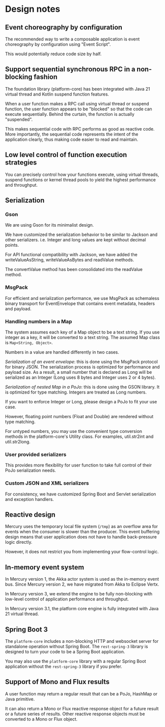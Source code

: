# Design notes

## Event choreography by configuration

The recommended way to write a composable application is event choreography by configuration using "Event Script".

This would potentially reduce code size by half.

## Support sequential synchronous RPC in a non-blocking fashion

The foundation library (platform-core) has been integrated with Java 21 virtual thread and 
Kotlin suspend function features.

When a user function makes a RPC call using virtual thread or suspend function, 
the user function appears to be "blocked" so that the code can execute sequentially.
Behind the curtain, the function is actually "suspended".

This makes sequential code with RPC performs as good as reactive code. 
More importantly, the sequential code represents the intent of the application clearly,
thus making code easier to read and maintain.

## Low level control of function execution strategies

You can precisely control how your functions execute, using virtual threads, suspend functions
or kernel thread pools to yield the highest performance and throughput.

## Serialization

### Gson

We are using Gson for its minimalist design.

We have customized the serialization behavior to be similar to Jackson and other serializers. 
i.e. Integer and long values are kept without decimal points.

For API functional compatibility with Jackson, we have added the writeValueAsString,
writeValueAsBytes and readValue methods.

The convertValue method has been consolidated into the readValue method.

### MsgPack

For efficient and serialization performance, we use MsgPack as schemaless binary transport for
EventEnvelope that contains event metadata, headers and payload.

### Handling numbers in a Map

The system assumes each key of a Map object to be a text string. If you use integer as a key,
it will be converted to a text string. The assumed Map class is `Map<String, Object>`.

Numbers in a value are handled differently in two cases.

*Serialization of an event envelope*: this is done using the MsgPack protocol for binary
JSON. The serialization process is optimized for performance and payload size. As a result,
a small number that is declared as Long will be serialized as an Integer (Long uses 8 bytes
and Integer uses 2 or 4 bytes).

*Serialization of nested Map in a PoJo*: this is done using the GSON library. It is optimized
for type matching. Integers are treated as Long numbers.

If you want to enforce Integer or Long, please design a PoJo to fit your use case.

However, floating point numbers (Float and Double) are rendered without type matching.

For untyped numbers, you may use the convenient type conversion methods in the platform-core's
Utility class. For examples, util.str2int and util.str2long.

### User provided serializers

This provides more flexibility for user function to take full control of their PoJo serialization needs.

### Custom JSON and XML serializers

For consistency, we have customized Spring Boot and Servlet serialization and exception handlers.

## Reactive design

Mercury uses the temporary local file system (`/tmp`) as an overflow area for events when the
consumer is slower than the producer. This event buffering design means that user application
does not have to handle back-pressure logic directly.

However, it does not restrict you from implementing your flow-control logic.

## In-memory event system

In Mercury version 1, the Akka actor system is used as the in-memory event bus.
Since Mercury version 2, we have migrated from Akka to Eclipse Vertx.

In Mercury version 3, we extend the engine to be fully non-blocking with low-level control
of application performance and throughput.

In Mercury version 3.1, the platform core engine is fully integrated with Java 21 virtual thread.

## Spring Boot 3

The `platform-core` includes a non-blocking HTTP and websocket server for standalone operation without
Spring Boot. The `rest-spring-3` library is designed to turn your code to be a Spring Boot application.

You may also use the `platform-core` library with a regular Spring Boot application without the
`rest-spring-3` library if you prefer.

## Support of Mono and Flux results

A user function may return a regular result that can be a PoJo, HashMap or Java primitive.

It can also return a Mono or Flux reactive response object for a future result or a future series of
results. Other reactive response objects must be converted to a Mono or Flux object.
